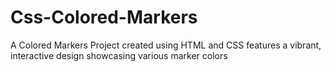 # Css-Colored-Markers
A Colored Markers Project created using HTML and CSS features a vibrant, interactive design showcasing various marker colors
